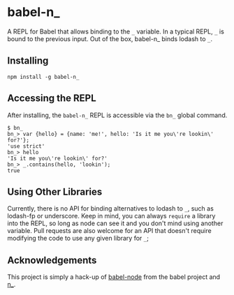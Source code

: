 # babel-n\_
A REPL for Babel that allows binding to the `_` variable. In a typical REPL, `_` is bound to the previous input. Out of the box, babel-n\_ binds lodash to `_`.


## Installing
```
npm install -g babel-n_
```

## Accessing the REPL
After installing, the `babel-n_` REPL is accessible via the `bn_` global command.
```
$ bn_
bn_> var {hello} = {name: 'me!', hello: 'Is it me you\'re lookin\' for?'};
'use strict'
bn_> hello
'Is it me you\'re lookin\' for?'
bn_> _.contains(hello, 'lookin');
true
```

## Using Other Libraries
Currently, there is no API for binding alternatives to lodash to `_`, such as lodash-fp or underscore. Keep in mind, you can always `require` a library into the REPL, so long as node can see it and you don't mind using another variable. Pull requests are also welcome for an API that doesn't require modifying the code to use any given library for `_`;

## Acknowledgements
This project is simply a hack-up of [babel-node](https://github.com/babel/babel/) from the babel project and [n_](https://github.com/borisdiakur/n_/).
